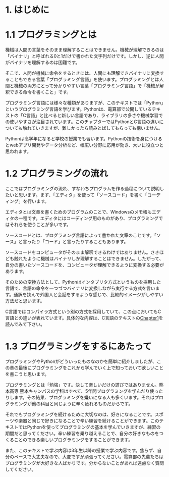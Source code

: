 # 1. はじめに
# 1.1 プログラミングとは
機械は人間の言葉をそのまま理解することはできません。機械が理解できるのは「バイナリ」と呼ばれる0と1だけで書かれた文字列だけです。しかし、逆に人間がバイナリを理解するのは困難です。

そこで、人間が機械に命令をするときには、人間にも理解できバイナリに変換することもできる言葉「プログラミング言語」を使います。プログラミングとは人間と機械の両方にとって分かりやすい言葉「プログラミング言語」で「機械が解釈できる命令を書くこと」です。

プログラミング言語には様々な種類がありますが、このテキストでは「Python」というプログラミング言語を学びます。Pythonは、電算部で公開しているテキストの「C言語」と比べると新しい言語であり、ライブラリの多さや機械学習での使いやすさが注目されています。このチャプターではPythonとC言語の違いについても触れていきますが、難しかったら読みとばしてもらっても構いません。

Pythonは高学年になると学校の授業でも習います。Pythonの技術を身につけるとwebアプリ開発やデータ分析など、幅広い分野に応用が効き、大いに役立つと思われます。

# 1.2 プログラミングの流れ
ここではプログラミングの流れ、すなわちプログラムを作る過程について説明したいと思います。まず、「エディタ」を使って「ソースコード」を書く「コーディング」を行います。

エディタとは文章を書くためのプログラムのことで、Windowsのメモ帳もエディタの一種です。エディタにはコーディング用のものがあり、プログラミングではそれらを使うことが多いです。

ソースコードとは、プログラミング言語によって書かれた文章のことです。「ソース」と言ったり「コード」と言ったりすることもあります。

ソースコードをコンピュータがそのまま解釈できるわけではありません。さきほども触れたように機械はバイナリしか理解することはできません。したがって、自分の書いたソースコードを、コンピュータが理解できるように変換する必要があります。

そのための変換方法として、Pythonはインタプリタ方式というものを採用した言語で、言語の命令を一つづつバイナリに変換しながら実行する方式を言います。通訳を挟んで外国人と会話をするような感じで、比較的イメージがしやすい方法だと思います。

C言語ではコンパイラ方式という別の方式を採用していて、この点においてもC言語との違いが表れています。具体的な内容は、C言語のテキストの[Chapter1](https://github.com/knct-densan/densantext/blob/master/Chapter1.md#12-%E3%83%97%E3%83%AD%E3%82%B0%E3%83%A9%E3%83%9F%E3%83%B3%E3%82%B0%E3%81%AE%E6%B5%81%E3%82%8C)を読んでみて下さい。

# 1.3 プログラミングをするにあたって

プログラミングやPythonがどういったものなのかを簡単に紹介しましたが、この章の最後にプログラミングをこれから学んでいく上で知っておいて欲しいことを書こうと思います。

プログラミングとは「勉強」です。決して楽しいだけの遊びではありません。熊本高専 熊本キャンパスの学科はすべて、5年間プログラミングを学んだり使ったりします。その結果、プログラミングを嫌いになる人も多くいます。それはプログラミングが他の科目と同じように辛く疲れるものだからです。

それでもプログラミングを続けるために大切なのは、好きになることです。スポーツや楽器と同じで好きになることで辛い練習を続けることができます。このテキストではPythonを使ってプログラミングの基本を学んでいきますが、練習の期間だと思ってください。辛い練習を乗り越えることで、自分の好きなものをつくることのできる楽しいプログラミングをすることができます。

また、このテキストで学ぶ内容は3年生以降の授業で学ぶ内容です。焦らず、自分のペースで大丈夫なので、大変ですが頑張ってください。電算部の先輩たちはプログラミングが大好きな人ばかりです。分からないことがあれば遠慮なく質問してください。

